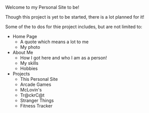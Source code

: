 Welcome to my Personal Site to be!

Though this project is yet to be started, there is a lot planned for it!

Some of the to dos for thie project includes, but are not limited to:

  * Home Page
    *  A quote which means a lot to me
    *  My photo
  * About Me
    *  How I got here and who I am as a person!
    *  My skills
    *  Hobbies
  * Projects
    *  This Personal Site 
    *  Arcade Games
    *  McLovin's
    *  Tr@ckrC@t
    *  Stranger Things
    *  Fitness Tracker
